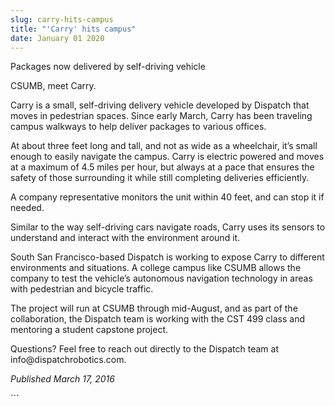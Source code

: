 ```yaml
---
slug: carry-hits-campus
title: "'Carry' hits campus"
date: January 01 2020
---
```


 
<p>Packages now delivered by self-driving vehicle</p>
<p>CSUMB, meet Carry.</p>
<p>
  Carry is a small, self&#45;driving delivery vehicle developed by Dispatch that
  moves in pedestrian spaces. Since early March, Carry has been traveling campus
  walkways to help deliver packages to various offices.
</p>
<p>
  At about three feet long and tall, and not as wide as a wheelchair, it’s small
  enough to easily navigate the campus. Carry is electric powered and moves at a
  maximum of 4.5 miles per hour, but always at a pace that ensures the safety of
  those surrounding it while still completing deliveries efficiently.
</p>
<p>
  A company representative monitors the unit within 40 feet, and can stop it if
  needed.
</p>
<p>
  Similar to the way self&#45;driving cars navigate roads, Carry uses its
  sensors to understand and interact with the environment around it.
</p>
<p>
  South San Francisco&#45;based Dispatch is working to expose Carry to different
  environments and situations. A college campus like CSUMB allows the company to
  test the vehicle’s autonomous navigation technology in areas with pedestrian
  and bicycle traffic.
</p>
<p>
  The project will run at CSUMB through mid&#45;August, and as part of the
  collaboration, the Dispatch team is working with the CST 499 class and
  mentoring a student capstone project.
</p>
<p>
  Questions? Feel free to reach out directly to the Dispatch team at
  info@dispatchrobotics.com.
</p>
<p><em>Published March 17, 2016</em></p>
```
